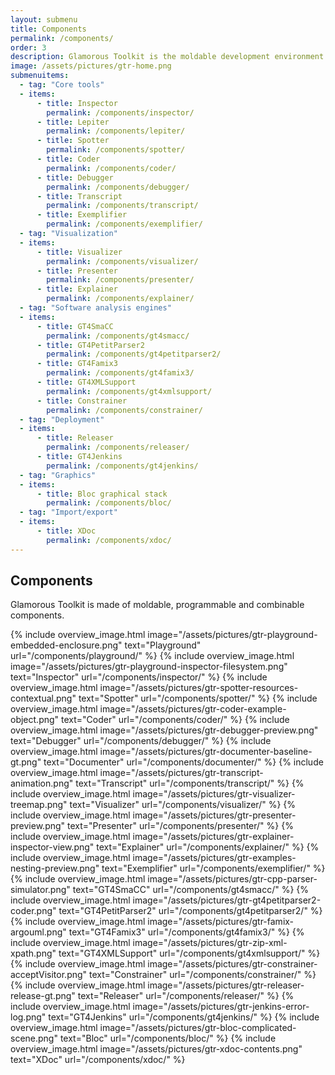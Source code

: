 ```yaml
---
layout: submenu
title: Components
permalink: /components/
order: 3
description: Glamorous Toolkit is the moldable development environment.
image: /assets/pictures/gtr-home.png
submenuitems:
  - tag: "Core tools"
  - items:
      - title: Inspector
        permalink: /components/inspector/
      - title: Lepiter
        permalink: /components/lepiter/
      - title: Spotter
        permalink: /components/spotter/
      - title: Coder
        permalink: /components/coder/
      - title: Debugger
        permalink: /components/debugger/
      - title: Transcript
        permalink: /components/transcript/
      - title: Exemplifier
        permalink: /components/exemplifier/
  - tag: "Visualization"
  - items:
      - title: Visualizer
        permalink: /components/visualizer/
      - title: Presenter
        permalink: /components/presenter/
      - title: Explainer
        permalink: /components/explainer/
  - tag: "Software analysis engines"
  - items:
      - title: GT4SmaCC
        permalink: /components/gt4smacc/
      - title: GT4PetitParser2
        permalink: /components/gt4petitparser2/
      - title: GT4Famix3
        permalink: /components/gt4famix3/
      - title: GT4XMLSupport
        permalink: /components/gt4xmlsupport/
      - title: Constrainer
        permalink: /components/constrainer/
  - tag: "Deployment"
  - items:
      - title: Releaser
        permalink: /components/releaser/
      - title: GT4Jenkins
        permalink: /components/gt4jenkins/
  - tag: "Graphics"
  - items:
      - title: Bloc graphical stack
        permalink: /components/bloc/
  - tag: "Import/export"
  - items:
      - title: XDoc
        permalink: /components/xdoc/
---
```


<section id="components">
  <div class="container pt-5 pb-5 jumbotron-small">
    <div class="row">
      <div class="col-lg-12">
        <h1>Components</h1>
        <p class="lead">Glamorous Toolkit is made of moldable, programmable and combinable components.</p>
      </div>
    </div>
    <div class="row vspace component">
        {% include overview_image.html image="/assets/pictures/gtr-playground-embedded-enclosure.png" text="Playground" url="/components/playground/" %}
        {% include overview_image.html image="/assets/pictures/gtr-playground-inspector-filesystem.png" text="Inspector" url="/components/inspector/" %}
        {% include overview_image.html image="/assets/pictures/gtr-spotter-resources-contextual.png" text="Spotter" url="/components/spotter/" %}
        {% include overview_image.html image="/assets/pictures/gtr-coder-example-object.png" text="Coder" url="/components/coder/" %}
        {% include overview_image.html image="/assets/pictures/gtr-debugger-preview.png" text="Debugger" url="/components/debugger/" %}
        {% include overview_image.html image="/assets/pictures/gtr-documenter-baseline-gt.png" text="Documenter" url="/components/documenter/" %}
        {% include overview_image.html image="/assets/pictures/gtr-transcript-animation.png" text="Transcript" url="/components/transcript/" %}
        {% include overview_image.html image="/assets/pictures/gtr-visualizer-treemap.png" text="Visualizer" url="/components/visualizer/" %}
        {% include overview_image.html image="/assets/pictures/gtr-presenter-preview.png" text="Presenter" url="/components/presenter/" %}
        {% include overview_image.html image="/assets/pictures/gtr-explainer-inspector-view.png" text="Explainer" url="/components/explainer/" %}
        {% include overview_image.html image="/assets/pictures/gtr-examples-nesting-preview.png" text="Exemplifier" url="/components/exemplifier/" %}
        {% include overview_image.html image="/assets/pictures/gtr-cpp-parser-simulator.png" text="GT4SmaCC" url="/components/gt4smacc/" %}
        {% include overview_image.html image="/assets/pictures/gtr-gt4petitparser2-coder.png" text="GT4PetitParser2" url="/components/gt4petitparser2/" %}
        {% include overview_image.html image="/assets/pictures/gtr-famix-argouml.png" text="GT4Famix3" url="/components/gt4famix3/" %}
        {% include overview_image.html image="/assets/pictures/gtr-zip-xml-xpath.png" text="GT4XMLSupport" url="/components/gt4xmlsupport/" %}
        {% include overview_image.html image="/assets/pictures/gtr-constrainer-acceptVisitor.png" text="Constrainer" url="/components/constrainer/" %}
        {% include overview_image.html image="/assets/pictures/gtr-releaser-release-gt.png" text="Releaser" url="/components/releaser/" %}
        {% include overview_image.html image="/assets/pictures/gtr-jenkins-error-log.png" text="GT4Jenkins" url="/components/gt4jenkins/" %}
        {% include overview_image.html image="/assets/pictures/gtr-bloc-complicated-scene.png" text="Bloc" url="/components/bloc/" %}
        {% include overview_image.html image="/assets/pictures/gtr-xdoc-contents.png" text="XDoc" url="/components/xdoc/" %}
    </div> <!-- row -->
  </div> <!-- container -->
</section>
